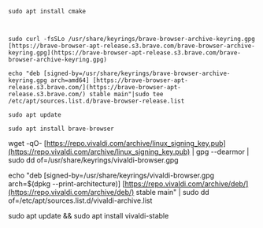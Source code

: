 	sudo apt install cmake



	sudo curl -fsSLo /usr/share/keyrings/brave-browser-archive-keyring.gpg [https://brave-browser-apt-release.s3.brave.com/brave-browser-archive-keyring.gpg](https://brave-browser-apt-release.s3.brave.com/brave-browser-archive-keyring.gpg)  
	  
	echo "deb [signed-by=/usr/share/keyrings/brave-browser-archive-keyring.gpg arch=amd64] [https://brave-browser-apt-release.s3.brave.com/](https://brave-browser-apt-release.s3.brave.com/) stable main"|sudo tee /etc/apt/sources.list.d/brave-browser-release.list  
	  
	sudo apt update  
	  
	sudo apt install brave-browser


wget -qO- [https://repo.vivaldi.com/archive/linux_signing_key.pub](https://repo.vivaldi.com/archive/linux_signing_key.pub) | gpg --dearmor | sudo dd of=/usr/share/keyrings/vivaldi-browser.gpg  
  
  
  
echo "deb [signed-by=/usr/share/keyrings/vivaldi-browser.gpg arch=$(dpkg --print-architecture)] [https://repo.vivaldi.com/archive/deb/](https://repo.vivaldi.com/archive/deb/) stable main" | sudo dd of=/etc/apt/sources.list.d/vivaldi-archive.list  
  
  
sudo apt update && sudo apt install vivaldi-stable




